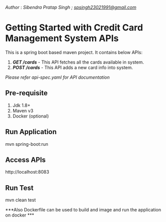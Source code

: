 *Author* : *Sibendra Pratap Singh ; spsingh23021991@gmail.com*

# Getting Started with Credit Card Management System APIs

This is a spring boot based maven project. It contains below APIs:

1. ***GET /cards***  - This API fetches all the cards available in system.
2. ***POST /cards***  - This API adds a new card info into system.

*Please refer api-spec.yaml for API documentation*

## Pre-requisite
1. Jdk 1.8+
2. Maven v3
3. Docker (optional)

## Run Application
mvn spring-boot:run

## Access APIs
http://localhost:8083

## Run Test
mvn clean test

***Also Dockerfile can be used to build and image and run the application on docker ***
